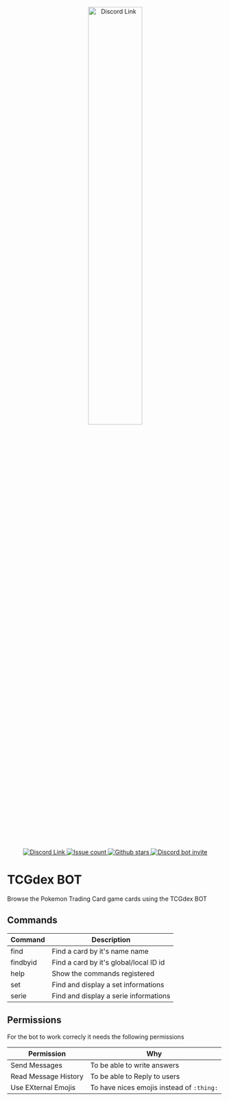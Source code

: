 <p align="center">
	<a href="https://www.tcgdex.net">
		<img src="https://repository-images.githubusercontent.com/241652591/01dd7200-ca01-11eb-98e0-d8f04e7dfe42" width="50%" alt="Discord Link">
	</a>
</p>
<p align="center">
	<a href="https://discord.gg/NehYTAhsZE">
		<img src="https://img.shields.io/discord/857231041261076491?color=%235865F2&label=Discord Support Server&style=flat-square" alt="Discord Link">
	</a>
	<a href="https://github.com/tcgdex/discord/issues">
		<img src="https://img.shields.io/github/issues/tcgdex/discord?style=flat-square&color=%2344CC11" alt="Issue count">
	</a>
	<a href="https://github.com/tcgdex/discord/stargazers">
		<img src="https://img.shields.io/github/stars/tcgdex/discord?style=flat-square" alt="Github stars">
	</a>
	<a href="https://discord.com/api/oauth2/authorize?client_id=467761222805225472&permissions=329728&scope=bot%20applications.commands">
		<img src="https://img.shields.io/badge/Invite%20on-Discord-5865F2?style=flat-square" alt="Discord bot invite">
	</a>
</p>

# TCGdex BOT

Browse the Pokemon Trading Card game cards using the TCGdex BOT

## Commands

| Command  | Description                            |
|----------|----------------------------------------|
| find     | Find a card by it's name name          |
| findbyid | Find a card by it's global/local ID id |
| help     | Show the commands registered           |
| set      | Find and display a set informations    |
| serie    | Find and display a serie informations  |

## Permissions

For the bot to work correcly it needs the following permissions

| Permission           | Why                                       |
|----------------------|-------------------------------------------|
| Send Messages        | To be able to write answers               |
| Read Message History | To be able to Reply to users              |
| Use EXternal Emojis  | To have nices emojis instead of `:thing:` |

